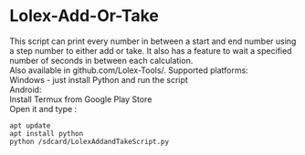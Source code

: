 # Lolex-Add-Or-Take
This script can print every number in between a start and end number using a step number to either add or take. It also has a feature to wait a specified number of seconds in between each calculation.<br>
Also available in github.com/Lolex-Tools/.
Supported platforms:<br>
Windows - just install Python and run the script<br>
Android:<br>
 Install Termux from Google Play Store<br>
 Open it and type :
 ```
 apt update
 apt install python
 python /sdcard/LolexAddandTakeScript.py
 ```
 
